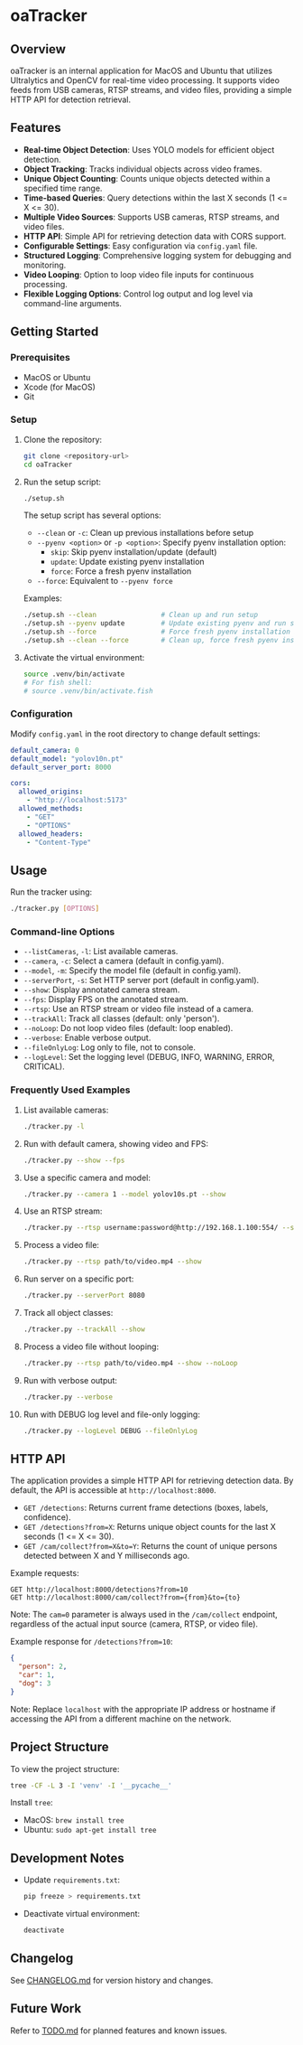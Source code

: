 # oaTracker

## Overview

oaTracker is an internal application for MacOS and Ubuntu that utilizes Ultralytics and OpenCV for real-time video processing. It supports video feeds from USB cameras, RTSP streams, and video files, providing a simple HTTP API for detection retrieval.

## Features

- **Real-time Object Detection**: Uses YOLO models for efficient object detection.
- **Object Tracking**: Tracks individual objects across video frames.
- **Unique Object Counting**: Counts unique objects detected within a specified time range.
- **Time-based Queries**: Query detections within the last X seconds (1 <= X <= 30).
- **Multiple Video Sources**: Supports USB cameras, RTSP streams, and video files.
- **HTTP API**: Simple API for retrieving detection data with CORS support.
- **Configurable Settings**: Easy configuration via `config.yaml` file.
- **Structured Logging**: Comprehensive logging system for debugging and monitoring.
- **Video Looping**: Option to loop video file inputs for continuous processing.
- **Flexible Logging Options**: Control log output and log level via command-line arguments.

## Getting Started

### Prerequisites

- MacOS or Ubuntu
- Xcode (for MacOS)
- Git

### Setup

1. Clone the repository:

   ```sh
   git clone <repository-url>
   cd oaTracker
   ```

2. Run the setup script:

   ```sh
   ./setup.sh
   ```

   The setup script has several options:

   - `--clean` or `-c`: Clean up previous installations before setup
   - `--pyenv <option>` or `-p <option>`: Specify pyenv installation option:
     - `skip`: Skip pyenv installation/update (default)
     - `update`: Update existing pyenv installation
     - `force`: Force a fresh pyenv installation
   - `--force`: Equivalent to `--pyenv force`

   Examples:

   ```sh
   ./setup.sh --clean                # Clean up and run setup
   ./setup.sh --pyenv update         # Update existing pyenv and run setup
   ./setup.sh --force                # Force fresh pyenv installation and run setup
   ./setup.sh --clean --force        # Clean up, force fresh pyenv installation, and run setup
   ```

3. Activate the virtual environment:

   ```sh
   source .venv/bin/activate
   # For fish shell:
   # source .venv/bin/activate.fish
   ```

### Configuration

Modify `config.yaml` in the root directory to change default settings:

```yaml
default_camera: 0
default_model: "yolov10n.pt"
default_server_port: 8000

cors:
  allowed_origins:
    - "http://localhost:5173"
  allowed_methods:
    - "GET"
    - "OPTIONS"
  allowed_headers:
    - "Content-Type"
```

## Usage

Run the tracker using:

```sh
./tracker.py [OPTIONS]
```

### Command-line Options

- `--listCameras`, `-l`: List available cameras.
- `--camera`, `-c`: Select a camera (default in config.yaml).
- `--model`, `-m`: Specify the model file (default in config.yaml).
- `--serverPort`, `-s`: Set HTTP server port (default in config.yaml).
- `--show`: Display annotated camera stream.
- `--fps`: Display FPS on the annotated stream.
- `--rtsp`: Use an RTSP stream or video file instead of a camera.
- `--trackAll`: Track all classes (default: only 'person').
- `--noLoop`: Do not loop video files (default: loop enabled).
- `--verbose`: Enable verbose output.
- `--fileOnlyLog`: Log only to file, not to console.
- `--logLevel`: Set the logging level (DEBUG, INFO, WARNING, ERROR, CRITICAL).

### Frequently Used Examples

1. List available cameras:

   ```sh
   ./tracker.py -l
   ```

2. Run with default camera, showing video and FPS:

   ```sh
   ./tracker.py --show --fps
   ```

3. Use a specific camera and model:

   ```sh
   ./tracker.py --camera 1 --model yolov10s.pt --show
   ```

4. Use an RTSP stream:

   ```sh
   ./tracker.py --rtsp username:password@http://192.168.1.100:554/ --show
   ```

5. Process a video file:

   ```sh
   ./tracker.py --rtsp path/to/video.mp4 --show
   ```

6. Run server on a specific port:

   ```sh
   ./tracker.py --serverPort 8080
   ```

7. Track all object classes:

   ```sh
   ./tracker.py --trackAll --show
   ```

8. Process a video file without looping:

   ```sh
   ./tracker.py --rtsp path/to/video.mp4 --show --noLoop
   ```

9. Run with verbose output:

   ```sh
   ./tracker.py --verbose
   ```

10. Run with DEBUG log level and file-only logging:

    ```sh
    ./tracker.py --logLevel DEBUG --fileOnlyLog
    ```

## HTTP API

The application provides a simple HTTP API for retrieving detection data. By default, the API is accessible at `http://localhost:8000`.

- `GET /detections`: Returns current frame detections (boxes, labels, confidence).
- `GET /detections?from=X`: Returns unique object counts for the last X seconds (1 <= X <= 30).
- `GET /cam/collect?from=X&to=Y`: Returns the count of unique persons detected between X and Y milliseconds ago.

Example requests:

```http
GET http://localhost:8000/detections?from=10
GET http://localhost:8000/cam/collect?from={from}&to={to}
```

Note: The `cam=0` parameter is always used in the `/cam/collect` endpoint, regardless of the actual input source (camera, RTSP, or video file).

Example response for `/detections?from=10`:

```json
{
  "person": 2,
  "car": 1,
  "dog": 3
}
```

Note: Replace `localhost` with the appropriate IP address or hostname if accessing the API from a different machine on the network.

## Project Structure

To view the project structure:

```sh
tree -CF -L 3 -I 'venv' -I '__pycache__'
```

Install `tree`:

- MacOS: `brew install tree`
- Ubuntu: `sudo apt-get install tree`

## Development Notes

- Update `requirements.txt`:

  ```sh
  pip freeze > requirements.txt
  ```

- Deactivate virtual environment:

  ```sh
  deactivate
  ```

## Changelog

See [CHANGELOG.md](CHANGELOG.md) for version history and changes.

## Future Work

Refer to [TODO.md](TODO.md) for planned features and known issues.
